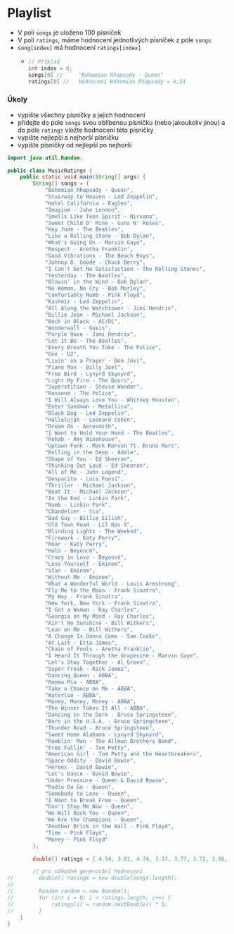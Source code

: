 # Playlist

- V poli `songs` je uloženo 100 písniček
- V poli `ratings`, máme hodnocení jednotlivých písníček z pole `songs`
- `song[index]` má hodnocení `ratings[index]`
  - ```java
    // Příklad  
    int index = 0;
    songs[0] //     "Bohemian Rhapsody - Queen"
    ratings[0] //   Hodnocení Bohemian Rhapsody = 4.54
    ```

### Úkoly

- vypište všechny písníčky a jejich hodnocení
- přidejte do pole `songs` svou oblíbenou písníčku (nebo jakoukoliv jinou) a do pole `ratings` vložte hodnocení této písničky
- vypište nejlepší a nejhorší písničku
- vypište písničky od nejlepší po nejhorší

```java
import java.util.Random;

public class MusicRatings {
    public static void main(String[] args) {
        String[] songs = {
            "Bohemian Rhapsody - Queen",
            "Stairway to Heaven - Led Zeppelin",
            "Hotel California - Eagles",
            "Imagine - John Lennon",
            "Smells Like Teen Spirit - Nirvana",
            "Sweet Child O' Mine - Guns N' Roses",
            "Hey Jude - The Beatles",
            "Like a Rolling Stone - Bob Dylan",
            "What's Going On - Marvin Gaye",
            "Respect - Aretha Franklin",
            "Good Vibrations - The Beach Boys",
            "Johnny B. Goode - Chuck Berry",
            "I Can't Get No Satisfaction - The Rolling Stones",
            "Yesterday - The Beatles",
            "Blowin' in the Wind - Bob Dylan",
            "No Woman, No Cry - Bob Marley",
            "Comfortably Numb - Pink Floyd",
            "Kashmir - Led Zeppelin",
            "All Along the Watchtower - Jimi Hendrix",
            "Billie Jean - Michael Jackson",
            "Back in Black - AC/DC",
            "Wonderwall - Oasis",
            "Purple Haze - Jimi Hendrix",
            "Let It Be - The Beatles",
            "Every Breath You Take - The Police",
            "One - U2",
            "Livin' on a Prayer - Bon Jovi",
            "Piano Man - Billy Joel",
            "Free Bird - Lynyrd Skynyrd",
            "Light My Fire - The Doors",
            "Superstition - Stevie Wonder",
            "Roxanne - The Police",
            "I Will Always Love You - Whitney Houston",
            "Enter Sandman - Metallica",
            "Black Dog - Led Zeppelin",
            "Hallelujah - Leonard Cohen",
            "Dream On - Aerosmith",
            "I Want to Hold Your Hand - The Beatles",
            "Rehab - Amy Winehouse",
            "Uptown Funk - Mark Ronson ft. Bruno Mars",
            "Rolling in the Deep - Adele",
            "Shape of You - Ed Sheeran",
            "Thinking Out Loud - Ed Sheeran",
            "All of Me - John Legend",
            "Despacito - Luis Fonsi",
            "Thriller - Michael Jackson",
            "Beat It - Michael Jackson",
            "In the End - Linkin Park",
            "Numb - Linkin Park",
            "Chandelier - Sia",
            "Bad Guy - Billie Eilish",
            "Old Town Road - Lil Nas X",
            "Blinding Lights - The Weeknd",
            "Firework - Katy Perry",
            "Roar - Katy Perry",
            "Halo - Beyoncé",
            "Crazy in Love - Beyoncé",
            "Lose Yourself - Eminem",
            "Stan - Eminem",
            "Without Me - Eminem",
            "What a Wonderful World - Louis Armstrong",
            "Fly Me to the Moon - Frank Sinatra",
            "My Way - Frank Sinatra",
            "New York, New York - Frank Sinatra",
            "I Got a Woman - Ray Charles",
            "Georgia on My Mind - Ray Charles",
            "Ain't No Sunshine - Bill Withers",
            "Lean on Me - Bill Withers",
            "A Change Is Gonna Come - Sam Cooke",
            "At Last - Etta James",
            "Chain of Fools - Aretha Franklin",
            "I Heard It Through the Grapevine - Marvin Gaye",
            "Let's Stay Together - Al Green",
            "Super Freak - Rick James",
            "Dancing Queen - ABBA",
            "Mamma Mia - ABBA",
            "Take a Chance on Me - ABBA",
            "Waterloo - ABBA",
            "Money, Money, Money - ABBA",
            "The Winner Takes It All - ABBA",
            "Dancing in the Dark - Bruce Springsteen",
            "Born in the U.S.A. - Bruce Springsteen",
            "Thunder Road - Bruce Springsteen",
            "Sweet Home Alabama - Lynyrd Skynyrd",
            "Ramblin' Man - The Allman Brothers Band",
            "Free Fallin' - Tom Petty",
            "American Girl - Tom Petty and the Heartbreakers",
            "Space Oddity - David Bowie",
            "Heroes - David Bowie",
            "Let's Dance - David Bowie",
            "Under Pressure - Queen & David Bowie",
            "Radio Ga Ga - Queen",
            "Somebody to Love - Queen",
            "I Want to Break Free - Queen",
            "Don't Stop Me Now - Queen",
            "We Will Rock You - Queen",
            "We Are the Champions - Queen",
            "Another Brick in the Wall - Pink Floyd",
            "Time - Pink Floyd",
            "Money - Pink Floyd"
        };

        double[] ratings = { 4.54, 3.01, 4.74, 3.17, 3.77, 3.72, 3.06, 3.16, 2.04, 4.12, 2.60, 3.25, 2.71, 2.11, 3.16, 0.12, 2.90, 1.09, 2.32, 4.64, 4.43, 0.84, 4.00, 0.97, 2.51, 4.37, 3.57, 4.92, 2.63, 2.19, 4.44, 4.72, 1.13, 3.55, 3.91, 0.85, 0.73, 4.28, 0.24, 4.07, 2.46, 2.38, 0.74, 2.36, 1.26, 4.84, 0.74, 2.66, 3.28, 3.73, 0.90, 2.50, 3.99, 4.87, 1.00, 4.86, 2.22, 4.56, 1.34, 1.56, 1.55, 2.90, 3.44, 1.45, 2.14, 2.51, 0.58, 4.46, 2.38, 1.98, 4.29, 1.39, 1.65, 1.64, 1.87, 2.02, 2.54, 2.67, 1.53, 0.49, 2.68, 1.31, 0.28, 2.70, 3.71, 1.60, 2.07, 4.51, 2.38, 3.33, 2.26, 2.98, 1.15, 1.39, 2.26, 0.27, 3.50, 3.92, 2.18, 2.3 };

        // pro náhodné generování hodnocení
//        double[] ratings = new double[songs.length];
//        
//        Random random = new Random();
//        for (int i = 0; i < ratings.length; i++) {
//            ratings[i] = random.nextDouble() * 5;
//        }
    }
}

```
